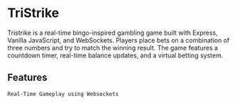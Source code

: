 # TriStrike
Tristrike is a real-time bingo-inspired gambling game built with Express, Vanilla JavaScript, and WebSockets. Players place bets on a combination of three numbers and try to match the winning result. The game features a countdown timer, real-time balance updates, and a virtual betting system.
## Features
`Real-Time Gameplay using Websockets`

